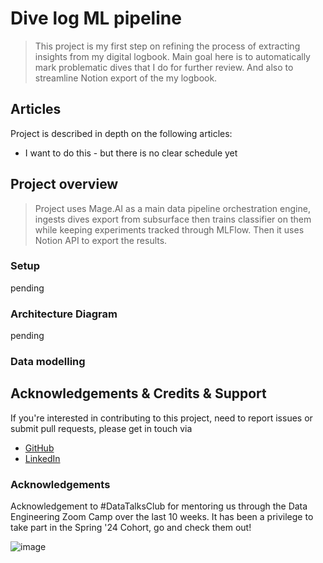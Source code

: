 
# Dive log ML pipeline

> This project is my first step on refining the process of extracting insights from my digital logbook. Main goal here is to automatically mark problematic dives that I do for further review. And also to streamline Notion export of the my logbook.


## Articles 

Project is described in depth on the following articles:

- I want to do this - but there is no clear schedule yet


## Project overview

>Project uses Mage.AI as a main data pipeline orchestration engine, ingests dives export from subsurface then trains classifier on them while keeping experiments tracked through MLFlow.
>Then it uses Notion API to export the results.

### Setup

pending

### Architecture Diagram

pending

### Data modelling



## Acknowledgements & Credits & Support

If you're interested in contributing to this project, need to report issues or submit pull requests, please get in touch via 
- [GitHub](https://github.com/alex-kolmakov)
- [LinkedIn](https://linkedin.com/in/aleksandr-kolmakov)


### Acknowledgements
Acknowledgement to #DataTalksClub for mentoring us through the Data Engineering Zoom Camp over the last 10 weeks. It has been a privilege to take part in the Spring '24 Cohort, go and check them out!

![image](https://github.com/alex-kolmakov/divesite-species-analytics/assets/3127175/d6504180-31a9-4cb7-8cd0-26cd2d0a12ad)




